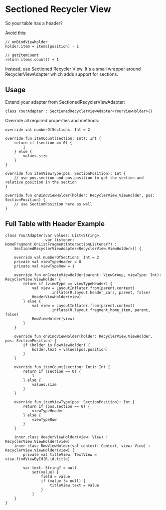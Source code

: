 # Sectioned Recycler View

So your table has a header?

Avoid this:

    // onBindViewholder
    holder.item = items[position] - 1

    // getItemCount
    return items.count() + 1

Instead, use Sectioned Recycler View. It's a small wrapper around RecyclerViewAdapter which adds support for sections.

## Usage

Extend your adapter from SectionedRecyclerViewAdapter:

    class YourAdapter : SectionedRecyclerViewAdapter<YourViewHolder>()

Override all required properties and methods:

    override val numberOfSections: Int = 2

    override fun itemCount(section: Int): Int {
        return if (section == 0) {
            1
        } else {
            values.size
        }
    }

    override fun itemViewType(pos: SectionPosition): Int {
        // use pos.section and pos.position to get the section and relative position in the section
    }

    override fun onBindViewHolder(holder: RecyclerView.ViewHolder, pos: SectionPosition) {
        // use SectionPosition here as well
    }

## Full Table with Header Example

    class YourAdapter(var values: List<String>,
                      var listener: HomeFragment.OnListFragmentInteractionListener?) :
        SectionedRecyclerViewAdapter<RecyclerView.ViewHolder>() {

        override val numberOfSections: Int = 2
        private val viewTypeHeader = 0
        private val viewTypeRow = 1

        override fun onCreateViewHolder(parent: ViewGroup, viewType: Int): RecyclerView.ViewHolder {
            return if (viewType == viewTypeHeader) {
                val view = LayoutInflater.from(parent.context)
                        .inflate(R.layout.header_cars, parent, false)
                HeaderViewHolder(view)
            } else {
                val view = LayoutInflater.from(parent.context)
                        .inflate(R.layout.fragment_home_item, parent, false)
                RowViewHolder(view)
            }
        }

        override fun onBindViewHolder(holder: RecyclerView.ViewHolder, pos: SectionPosition) {
            if (holder is RowViewHolder) {
                holder.text = values[pos.position]
            }
        }

        override fun itemCount(section: Int): Int {
            return if (section == 0) {
                1
            } else {
                values.size
            }
        }

        override fun itemViewType(pos: SectionPosition): Int {
            return if (pos.section == 0) {
                viewTypeHeader
            } else {
                viewTypeRow
            }
        }

        inner class HeaderViewHolder(view: View) : RecyclerView.ViewHolder(view)
        inner class RowViewHolder(val context: Context, view: View) : RecyclerView.ViewHolder(view) {
            private val titleView: TextView = view.findViewById(R.id.title)

            var text: String? = null
                set(value) {
                    field = value
                    if (value != null) {
                        titleView.text = value
                    }
                }
        }
    }
